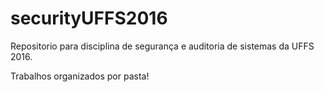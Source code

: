 # securityUFFS2016
Repositorio para disciplina de segurança e auditoria de sistemas da UFFS 2016.

Trabalhos organizados por pasta!
